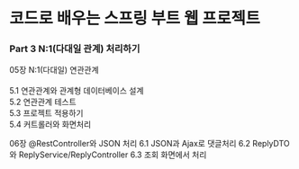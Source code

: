 # 코드로 배우는 스프링 부트 웹 프로젝트

### Part 3 N:1(다대일 관계) 처리하기

05장 N:1(다대일) 연관관계 <br><br>
5.1 연관관계와 관계형 데이터베이스 설계<br>
5.2 연관관계 테스트<br>
5.3 프로젝트 적용하기<br>
5.4 커트롤러와 화면처리<br>

06장 @RestController와 JSON 처리
6.1 JSON과 Ajax로 댓글처리
6.2 ReplyDTO와 ReplyService/ReplyController
6.3 조회 화면에서 처리

